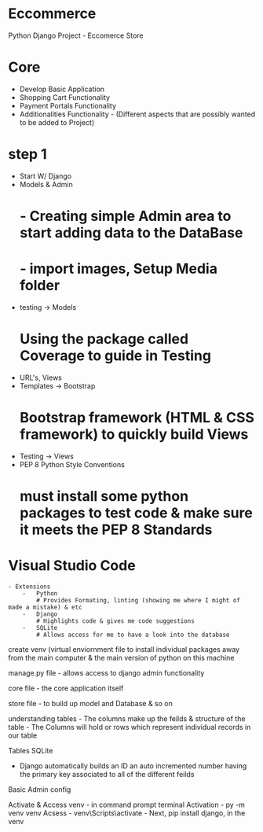 # Eccommerce
Python Django Project - Eccomerce Store
# Core 
-   Develop Basic Application
-   Shopping Cart Functionality
-   Payment Portals Functionality
-   Additionalities Functionality   -   (Different aspects that are 
possibly wanted to be added to Project)

# step 1 
- Start W/ Django
- Models & Admin
    # - Creating simple Admin area to   start adding data to the DataBase 
    # - import images, Setup Media folder
- testing -> Models
    # Using the package called Coverage to guide in Testing
- URL's, Views
- Templates -> Bootstrap
    # Bootstrap framework (HTML & CSS framework) to quickly build Views
- Testing -> Views
- PEP 8 
     Python Style Conventions
    # must install some python packages to test code & make sure it meets the PEP 8 Standards

# Visual Studio Code
    - Extensions 
        -   Python 
            # Provides Formating, linting (showing me where I might of made a mistake) & etc
        -   Django
            # Highlights code & gives me code suggestions
        -   SQLite
            # Allows access for me to have a look into the database


create venv (virtual enviornment file to install individual packages away from the main computer & the main version of python on this machine

manage.py file - allows access to django admin functionality

core file - the core application itself

store file - to build up model and Database & so on


understanding tables 
    - The columns make up the feilds & structure of the table
    - The Columns will hold or rows which represent individual records in our table


Tables SQLite
- Django automatically builds an ID an auto incremented number having the primary key associated to all of the different feilds
    
Basic Admin config

Activate & Access venv
    - in command prompt terminal
        Activation - py -m venv venv
        Acsess - venv\Scripts\activate 
        - Next, pip install django, in the venv